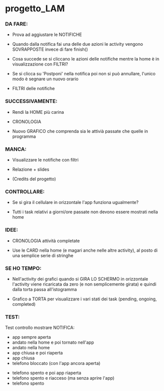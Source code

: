 # progetto_LAM



### DA FARE:

- Prova ad aggiustare le NOTIFICHE

- Quando dalla notifica fai una delle due azioni le activity vengono SOVRAPPOSTE invece di fare finish()

- Cosa succede se si cliccano le azioni delle notifiche mentre la home è in visualizzazione con FILTRI?

- Se si clicca su 'Postponi' nella notifica poi non si può annullare, l'unico modo è segnare un nuovo orario

- FILTRI delle notifiche



### SUCCESSIVAMENTE:

- Rendi la HOME più carina

- CRONOLOGIA

- Nuovo GRAFICO che comprenda sia le attivià passate che quelle in programma



### MANCA:

- Visualizzare le notifiche con filtri

- Relazione + slides

- (Credits del progetto)



### CONTROLLARE:

- Se si gira il cellulare in orizzontale l'app funziona ugualmente?

- Tutti i task relativi a giorni/ore passate non devono essere mostrati nella home



### IDEE:

- CRONOLOGIA attività completate

- Use le CARD nella home (e magari anche nelle altre activity), al posto di una semplice serie di stringhe



### SE HO TEMPO:

- Nell'activity dei grafici quando si GIRA LO SCHERMO in orizzontale l'activity viene ricaricata da zero (e non semplicemente girata) e quindi dalla torta passa all'istogramma

- Grafico a TORTA per visualizzare i vari stati dei task (pending, ongoing, completed)



### TEST:

Test controllo mostrare NOTIFICA:

  + app sempre aperta
  + andato nella home e poi tornato nell'app
  + andato nella home
  + app chiusa e poi riaperta
  + app chiusa
  + telefono bloccato (con l'app ancora aperta)
  - telefono spento e poi app riaperta
  - telefono spento e riacceso (ma senza aprire l'app)
  - telefono spento
